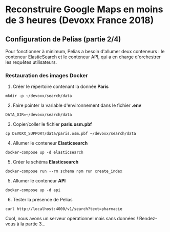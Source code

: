 # Reconstruire Google Maps en moins de 3 heures (Devoxx France 2018)

## Configuration de Pelias (partie 2/4)
Pour fonctionner à minimum, Pelias a besoin d'allumer deux conteneurs : le conteneur ElasticSearch et le conteneur API, qui a en charge d'orchestrer les requêtes utilisateurs.

### Restauration des images Docker

1. Créer le répertoire contenant la donnée __Paris__
```
mkdir -p ~/devoxx/search/data
```
2. Faire pointer la variable d'environnement dans le fichier __.env__
```
DATA_DIR=~/devoxx/search/data
```
3. Copier/coller le fichier __paris.osm.pbf__
```
cp DEVOXX_SUPPORT/data/paris.osm.pbf ~/devoxx/search/data
```
4. Allumer le conteneur __Elasticsearch__
```
docker-compose up -d elasticsearch
```
5. Créer le schéma __Elasticsearch__
```
docker-compose run --rm schema npm run create_index
```
5. Allumer le conteneur __API__
```
docker-compose up -d api
```
6. Tester la présence de Pelias
```
curl http://localhost:4000/v1/search?text=pharmacie
```
Cool, nous avons un serveur opérationnel mais sans données ! Rendez-vous à la partie 3...